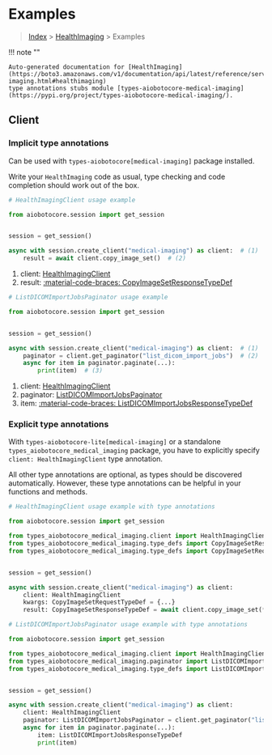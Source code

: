 # Examples

> [Index](../README.md) > [HealthImaging](./README.md) > Examples

!!! note ""

    Auto-generated documentation for [HealthImaging](https://boto3.amazonaws.com/v1/documentation/api/latest/reference/services/medical-imaging.html#healthimaging)
    type annotations stubs module [types-aiobotocore-medical-imaging](https://pypi.org/project/types-aiobotocore-medical-imaging/).

## Client

### Implicit type annotations

Can be used with `types-aiobotocore[medical-imaging]` package installed.

Write your `HealthImaging` code as usual,
type checking and code completion should work out of the box.



```python
# HealthImagingClient usage example

from aiobotocore.session import get_session


session = get_session()

async with session.create_client("medical-imaging") as client:  # (1)
    result = await client.copy_image_set()  # (2)
```

1. client: [HealthImagingClient](./client.md)
2. result: [:material-code-braces: CopyImageSetResponseTypeDef](./type_defs.md#copyimagesetresponsetypedef) 



```python
# ListDICOMImportJobsPaginator usage example

from aiobotocore.session import get_session


session = get_session()

async with session.create_client("medical-imaging") as client:  # (1)
    paginator = client.get_paginator("list_dicom_import_jobs")  # (2)
    async for item in paginator.paginate(...):
        print(item)  # (3)
```

1. client: [HealthImagingClient](./client.md)
2. paginator: [ListDICOMImportJobsPaginator](./paginators.md#listdicomimportjobspaginator)
3. item: [:material-code-braces: ListDICOMImportJobsResponseTypeDef](./type_defs.md#listdicomimportjobsresponsetypedef) 




### Explicit type annotations

With `types-aiobotocore-lite[medical-imaging]`
or a standalone `types_aiobotocore_medical_imaging` package, you have to explicitly specify
`client: HealthImagingClient` type annotation.

All other type annotations are optional, as types should be discovered automatically.
However, these type annotations can be helpful in your functions and methods.


```python
# HealthImagingClient usage example with type annotations

from aiobotocore.session import get_session

from types_aiobotocore_medical_imaging.client import HealthImagingClient
from types_aiobotocore_medical_imaging.type_defs import CopyImageSetResponseTypeDef
from types_aiobotocore_medical_imaging.type_defs import CopyImageSetRequestTypeDef


session = get_session()

async with session.create_client("medical-imaging") as client:
    client: HealthImagingClient
    kwargs: CopyImageSetRequestTypeDef = {...}
    result: CopyImageSetResponseTypeDef = await client.copy_image_set(**kwargs)
```



```python
# ListDICOMImportJobsPaginator usage example with type annotations

from aiobotocore.session import get_session

from types_aiobotocore_medical_imaging.client import HealthImagingClient
from types_aiobotocore_medical_imaging.paginator import ListDICOMImportJobsPaginator
from types_aiobotocore_medical_imaging.type_defs import ListDICOMImportJobsResponseTypeDef


session = get_session()

async with session.create_client("medical-imaging") as client:
    client: HealthImagingClient
    paginator: ListDICOMImportJobsPaginator = client.get_paginator("list_dicom_import_jobs")
    async for item in paginator.paginate(...):
        item: ListDICOMImportJobsResponseTypeDef
        print(item)
```


